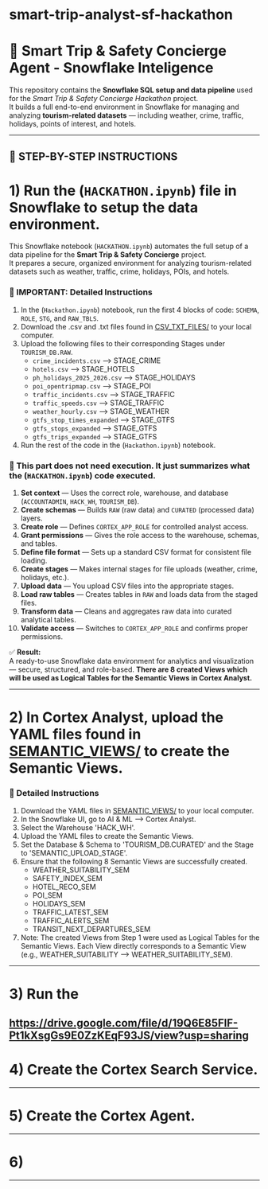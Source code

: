 # smart-trip-analyst-sf-hackathon

# 🧭 Smart Trip & Safety Concierge Agent - Snowflake Inteligence

This repository contains the **Snowflake SQL setup and data pipeline** used for the *Smart Trip & Safety Concierge Hackathon* project.  
It builds a full end-to-end environment in Snowflake for managing and analyzing **tourism-related datasets** — including weather, crime, traffic, holidays, points of interest, and hotels.

---

## 🚀 STEP-BY-STEP INSTRUCTIONS

# 1) Run the (`HACKATHON.ipynb`) file in Snowflake to setup the data environment.

This Snowflake notebook (`HACKATHON.ipynb`) automates the full setup of a data pipeline for the **Smart Trip & Safety Concierge** project.  
It prepares a secure, organized environment for analyzing tourism-related datasets such as weather, traffic, crime, holidays, POIs, and hotels.

### 🔹 IMPORTANT: Detailed Instructions
1. In the (`Hackathon.ipynb`) notebook, run the first 4 blocks of code: `SCHEMA`, `ROLE`, `STG`, and `RAW_TBLS`.
2. Download the .csv and .txt files found in [CSV_TXT_FILES/](CSV_TXT_FILES/) to your local computer.
3. Upload the following files to their corresponding Stages under `TOURISM_DB.RAW`.
     - `crime_incidents.csv`        -->  STAGE_CRIME
     - `hotels.csv`                 -->  STAGE_HOTELS
     - `ph_holidays_2025_2026.csv`  -->  STAGE_HOLIDAYS
     - `poi_opentripmap.csv`        -->  STAGE_POI
     - `traffic_incidents.csv`      -->  STAGE_TRAFFIC
     - `traffic_speeds.csv`         -->  STAGE_TRAFFIC
     - `weather_hourly.csv`         -->  STAGE_WEATHER
     - `gtfs_stop_times_expanded`   -->  STAGE_GTFS
     - `gtfs_stops_expanded`        -->  STAGE_GTFS
     - `gtfs_trips_expanded`        -->  STAGE_GTFS
5. Run the rest of the code in the  (`Hackathon.ipynb`) notebook.

### 🔹 This part does not need execution. It just summarizes what the (`HACKATHON.ipynb`) code executed.
1. **Set context** — Uses the correct role, warehouse, and database (`ACCOUNTADMIN`, `HACK_WH`, `TOURISM_DB`).  
2. **Create schemas** — Builds `RAW` (raw data) and `CURATED` (processed data) layers.  
3. **Create role** — Defines `CORTEX_APP_ROLE` for controlled analyst access.  
4. **Grant permissions** — Gives the role access to the warehouse, schemas, and tables.  
5. **Define file format** — Sets up a standard CSV format for consistent file loading.  
6. **Create stages** — Makes internal stages for file uploads (weather, crime, holidays, etc.).  
7. **Upload data** — You upload CSV files into the appropriate stages.  
8. **Load raw tables** — Creates tables in `RAW` and loads data from the staged files.  
9. **Transform data** — Cleans and aggregates raw data into curated analytical tables.  
10. **Validate access** — Switches to `CORTEX_APP_ROLE` and confirms proper permissions.  

✅ **Result:**  
A ready-to-use Snowflake data environment for analytics and visualization — secure, structured, and role-based. **There are 8 created Views which will be used as Logical Tables for the Semantic Views in Cortex Analyst.**

---

# 2) In Cortex Analyst, upload the YAML files found in [SEMANTIC_VIEWS/](SEMANTIC_VIEWS/) to create the Semantic Views.

### 🔹 Detailed Instructions
1. Download the YAML files in [SEMANTIC_VIEWS/](SEMANTIC_VIEWS/) to your local computer.
2. In the Snowflake UI, go to AI & ML --> Cortex Analyst.
3. Select the Warehouse 'HACK_WH'.
4. Upload the YAML files to create the Semantic Views.
5. Set the Database & Schema to 'TOURISM_DB.CURATED' and the Stage to 'SEMANTIC_UPLOAD_STAGE'.
6. Ensure that the following 8 Semantic Views are successfully created.
     - WEATHER_SUITABILITY_SEM
     - SAFETY_INDEX_SEM
     - HOTEL_RECO_SEM
     - POI_SEM
     - HOLIDAYS_SEM
     - TRAFFIC_LATEST_SEM
     - TRAFFIC_ALERTS_SEM
     - TRANSIT_NEXT_DEPARTURES_SEM
7. Note: The created Views from Step 1 were used as Logical Tables for the Semantic Views. Each View directly corresponds to a Semantic View (e.g., WEATHER_SUITABILITY --> WEATHER_SUITABILITY_SEM).

---

# 3) Run the 
https://drive.google.com/file/d/19Q6E85FlF-Pt1kXsgGs9E0ZzKEqF93JS/view?usp=sharing
---

# 4) Create the Cortex Search Service.

---

# 5) Create the Cortex Agent.

---

# 6) 

---
